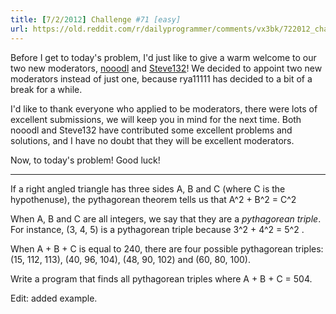 ```yaml
---
title: [7/2/2012] Challenge #71 [easy]
url: https://old.reddit.com/r/dailyprogrammer/comments/vx3bk/722012_challenge_71_easy/
---
```


Before I get to today's problem, I'd just like to give a warm welcome to our two new moderators, [nooodl](http://www.reddit.com/user/nooodl) and [Steve132](http://www.reddit.com/user/Steve132)! We decided to appoint two new moderators instead of just one, because rya11111 has decided to a bit of a break for a while.

I'd like to thank everyone who applied to be moderators, there were lots of excellent submissions, we will keep you in mind for the next time. Both nooodl and Steve132 have contributed some excellent problems and solutions, and I have no doubt that they will be excellent moderators. 

Now, to today's problem! Good luck!



***



If a right angled triangle has three sides A, B and C (where C is the hypothenuse), the pythagorean theorem tells us that A^2 + B^2 = C^2

When A, B and C are all integers, we say that they are a *pythagorean triple*. For instance, (3, 4, 5) is a pythagorean triple because 3^2 + 4^2 = 5^2 .

When A + B + C is equal to 240, there are four possible pythagorean triples: (15, 112, 113), (40, 96, 104), (48, 90, 102) and (60, 80, 100).

Write a program that finds all pythagorean triples where A + B + C = 504. 

Edit: added example. 